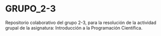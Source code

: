 # GRUPO_2-3
Repositorio colaborativo del grupo 2-3, para la resolución de la actividad grupal de la asignatura: Introducción a la Programación Científica.
